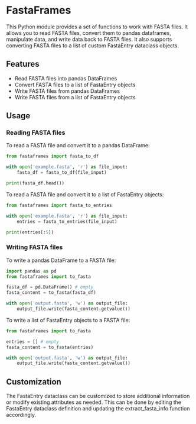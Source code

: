 # FastaFrames
This Python module provides a set of functions to work with FASTA files. 
It allows you to read FASTA files, convert them to pandas dataframes, manipulate data, 
and write data back to FASTA files. It also supports converting FASTA files to a list of custom 
FastaEntry dataclass objects.

## Features
- Read FASTA files into pandas DataFrames
- Convert FASTA files to a list of FastaEntry objects
- Write FASTA files from pandas DataFrames
- Write FASTA files from a list of FastaEntry objects

## Usage
### Reading FASTA files
To read a FASTA file and convert it to a pandas DataFrame:

```python
from fastaframes import fasta_to_df

with open('example.fasta', 'r') as file_input:
    fasta_df = fasta_to_df(file_input)

print(fasta_df.head())
```

To read a FASTA file and convert it to a list of FastaEntry objects:

```python
from fastaframes import fasta_to_entries

with open('example.fasta', 'r') as file_input:
    entries = fasta_to_entries(file_input)

print(entries[:5])
```

### Writing FASTA files
To write a pandas DataFrame to a FASTA file:

```python
import pandas as pd
from fastaframes import to_fasta

fasta_df = pd.DataFrame() # empty
fasta_content = to_fasta(fasta_df)

with open('output.fasta', 'w') as output_file:
    output_file.write(fasta_content.getvalue())
```

To write a list of FastaEntry objects to a FASTA file:

```python
from fastaframes import to_fasta

entries = [] # empty
fasta_content = to_fasta(entries)

with open('output.fasta', 'w') as output_file:
    output_file.write(fasta_content.getvalue())
```

## Customization
The FastaEntry dataclass can be customized to store additional information or modify existing attributes
as needed. This can be done by editing the FastaEntry dataclass definition and updating the extract_fasta_info
function accordingly.